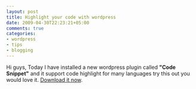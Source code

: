 ```yaml
---
layout: post
title: Highlight your code with wordpress
date: 2009-04-30T22:23:21+05:00
comments: true
categories:
- wordpress
- tips
- blogging
---
```

Hi guys,
Today I have installed a new wordpress plugin called <strong>"Code Snippet"</strong> and it support code highlight for many languages try this out you would love it. <a title="Download code snippet" href="http://wordpress.org/extend/plugins/codesnippet-20/" target="_blank">Download it now</a>.
